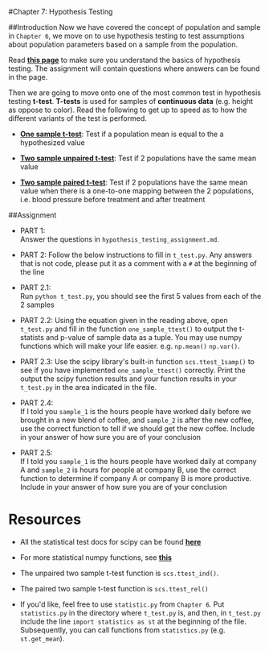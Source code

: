 #Chapter 7: Hypothesis Testing

##Introduction
Now we have covered the concept of population and sample in ```Chapter 6```, we move on to use hypothesis testing to test assumptions about population parameters based on a sample from the population.

Read [**this page**](http://stattrek.com/hypothesis-test/hypothesis-testing.aspx?tutorial=ap) to make sure you understand the basics of hypothesis testing. The assignment will contain questions where answers can be found in the page.

Then we are going to move onto one of the most common test in hypothesis
testing **t-test**.  **T-tests** is used for samples of **continuous data** (e.g. height as oppose to color). Read the following to get up to speed as to how the different variants of the test is performed.
- [**One sample t-test**](http://www.cliffsnotes.com/math/statistics/univariate-inferential-tests/one-sample-t-test): Test if a population mean is equal to the a hypothesized value

- [**Two sample unpaired t-test**](http://www.cliffsnotes.com/math/statistics/univariate-inferential-tests/two-sample-t-test-for-comparing-two-means): Test if 2 populations have the same mean value

- [**Two sample paired t-test**](http://www.cliffsnotes.com/math/statistics/univariate-inferential-tests/paired-difference-t-test): Test if 2 populations have the same mean value when
there is a one-to-one mapping between the 2 populations, i.e. blood pressure before
treatment and after treatment

##Assignment

- PART 1:  
Answer the questions in ```hypothesis_testing_assignment.md```.

- PART 2:
Follow the below instructions to fill in ```t_test.py```. Any answers that
is not code, please put it as a comment with a ```#``` at the beginning of the
line

- PART 2.1:  
Run ```python t_test.py```, you should see the first 5 values from each
    of the 2 samples

- PART 2.2:
Using the equation given in the reading above, open `t_test.py` and fill in the function ```one_sample_ttest()``` to output the t-statists and p-value of sample data as a tuple. You may use numpy functions which will make your life easier.   e.g. ```np.mean()``` ```np.var()```.


- PART 2.3:
Use the scipy library's built-in function ```scs.ttest_1samp()``` to see if you have implemented ```one_sample_ttest()``` correctly.  Print the output the scipy function results and your function results in your `t_test.py` in the area indicated in the file.

- PART 2.4:  
    If I told you ```sample_1``` is the hours people have worked daily before we brought in a new blend of coffee, and ```sample_2``` is after the new coffee, use the correct function to tell if we should get the new coffee. Include in your answer of how sure you are of your conclusion

- PART 2.5:  
If I told you ```sample_1``` is the hours people have worked daily at company A and ```sample_2``` is hours for people at company B, use the correct function to determine if company A or company B is more productive. Include in your answer of how sure you are of your conclusion


# Resources
- All the statistical test docs for scipy can be found [**here**](http://docs.scipy.org/doc/scipy-0.14.0/reference/stats.html)

- For more statistical numpy functions, see [**this**](http://docs.scipy.org/doc/numpy/reference/routines.statistics.html)

- The unpaired two sample t-test function is ```scs.ttest_ind()```.
- The paired two sample t-test function is ```scs.ttest_rel()```

- If you'd like, feel free to use ```statistic.py``` from ```Chapter 6```.  Put ```statistics.py``` in the directory where ```t_test.py``` is, and then, in ```t_test.py``` include the line ```import statistics as st``` at the beginning of the file. Subsequently, you can call functions from ```statistics.py``` (e.g. ```st.get_mean```).
